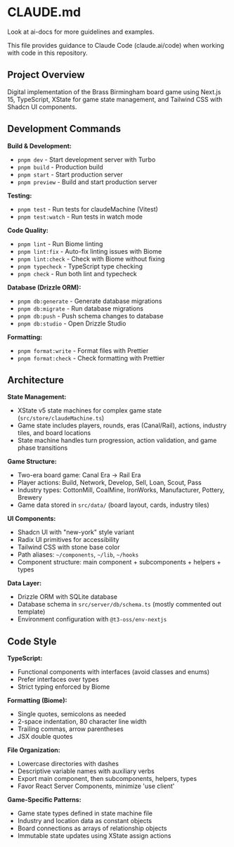 # CLAUDE.md

Look at ai-docs for more guidelines and examples.

This file provides guidance to Claude Code (claude.ai/code) when working with code in this repository.

## Project Overview

Digital implementation of the Brass Birmingham board game using Next.js 15, TypeScript, XState for game state management, and Tailwind CSS with Shadcn UI components.

## Development Commands

**Build & Development:**
- `pnpm dev` - Start development server with Turbo
- `pnpm build` - Production build
- `pnpm start` - Start production server
- `pnpm preview` - Build and start production server

**Testing:**
- `pnpm test` - Run tests for claudeMachine (Vitest)
- `pnpm test:watch` - Run tests in watch mode

**Code Quality:**
- `pnpm lint` - Run Biome linting
- `pnpm lint:fix` - Auto-fix linting issues with Biome
- `pnpm lint:check` - Check with Biome without fixing
- `pnpm typecheck` - TypeScript type checking
- `pnpm check` - Run both lint and typecheck

**Database (Drizzle ORM):**
- `pnpm db:generate` - Generate database migrations
- `pnpm db:migrate` - Run database migrations
- `pnpm db:push` - Push schema changes to database
- `pnpm db:studio` - Open Drizzle Studio

**Formatting:**
- `pnpm format:write` - Format files with Prettier
- `pnpm format:check` - Check formatting with Prettier

## Architecture

**State Management:**
- XState v5 state machines for complex game state (`src/store/claudeMachine.ts`)
- Game state includes players, rounds, eras (Canal/Rail), actions, industry tiles, and board locations
- State machine handles turn progression, action validation, and game phase transitions

**Game Structure:**
- Two-era board game: Canal Era → Rail Era
- Player actions: Build, Network, Develop, Sell, Loan, Scout, Pass
- Industry types: CottonMill, CoalMine, IronWorks, Manufacturer, Pottery, Brewery
- Game data stored in `src/data/` (board layout, cards, industry tiles)

**UI Components:**
- Shadcn UI with "new-york" style variant
- Radix UI primitives for accessibility
- Tailwind CSS with stone base color
- Path aliases: `~/components`, `~/lib`, `~/hooks`
- Component structure: main component + subcomponents + helpers + types

**Data Layer:**
- Drizzle ORM with SQLite database
- Database schema in `src/server/db/schema.ts` (mostly commented out template)
- Environment configuration with `@t3-oss/env-nextjs`

## Code Style

**TypeScript:**
- Functional components with interfaces (avoid classes and enums)
- Prefer interfaces over types
- Strict typing enforced by Biome

**Formatting (Biome):**
- Single quotes, semicolons as needed
- 2-space indentation, 80 character line width
- Trailing commas, arrow parentheses
- JSX double quotes

**File Organization:**
- Lowercase directories with dashes
- Descriptive variable names with auxiliary verbs
- Export main component, then subcomponents, helpers, types
- Favor React Server Components, minimize 'use client'

**Game-Specific Patterns:**
- Game state types defined in state machine file
- Industry and location data as constant objects
- Board connections as arrays of relationship objects
- Immutable state updates using XState assign actions